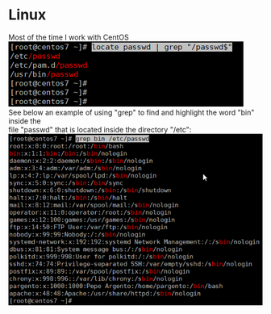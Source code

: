 # Linux
Most of the time I work with CentOS<br>
<img src="/sysadmin/images/filtering-locate-01.png" alt="filtering locate"><br>
See below an example of using "grep" to find and highlight the word "bin" inside the <br>
file "passwd" that is located inside the directory "/etc":<br>
<img src="/sysadmin/images/grep-01.png" alt="filtering locate"><br>
